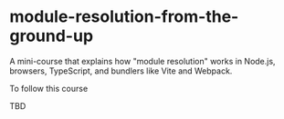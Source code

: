 # module-resolution-from-the-ground-up

A mini-course that explains how "module resolution" works in Node.js, browsers, TypeScript,
and bundlers like Vite and Webpack.


To follow this course

TBD